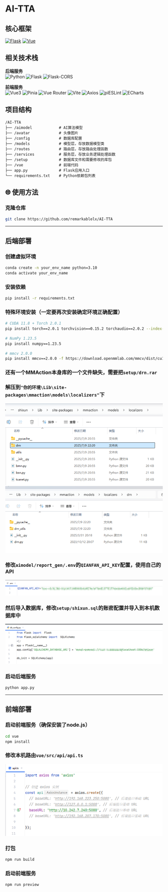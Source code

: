 # AI-TTA

## 核心框架

[![Flask](https://img.shields.io/badge/Flask-2.0.x-blue)](https://flask.palletsprojects.com/)
[![Vue](https://img.shields.io/badge/Vue-3.x-brightgreen)](https://vuejs.org/)

## 相关技术栈

**后端服务**  
![Python](https://img.shields.io/badge/Python-3.10+-blue?logo=python)
![Flask](https://img.shields.io/badge/Flask-2.0.x-blue?logo=flask)
![Flask-CORS](https://img.shields.io/badge/Flask--CORS-3.0.x-lightgrey)

**前端服务**  
![Vue3](https://img.shields.io/badge/Vue-3.x-brightgreen?logo=vue.js)
![Pinia](https://img.shields.io/badge/Pinia-2.x-orange?logo=vue.js)
![Vue Router](https://img.shields.io/badge/vue_router-4.x-green?logo=vue.js)
![Vite](https://img.shields.io/badge/Vite-4.x-purple?logo=vite)
![Axios](https://img.shields.io/badge/Axios-1.x-blueviolet)
![piESLint](https://img.shields.io/badge/ESLint-8.x-red?logo=eslint)
![ECharts](https://img.shields.io/badge/ECharts-5.6.x-red?logo=ECharts)

## 项目结构
```
/AI-TTA
├── /aimodel            # AI算法模型
├── /avatar             # 头像图片
├── /config             # 数据库配置
├── /models             # 模型层，存放数据模型类
├── /routes             # 路由层，存放路由处理函数
├── /services           # 服务层，存放业务逻辑处理函数
├── /setup              # 数据库文件和需要修改的库包
├── /vue                # 前端代码
├── app.py              # Flask应用入口
└── requirements.txt    # Python依赖包列表
```

## 🌐 使用方法
### 克隆仓库
```bash
git clone https://github.com/remarkablelx/AI-TTA
```
---
## 后端部署
### 创建虚拟环境
```bash
conda create -n your_env_name python=3.10
conda activate your_env_name
```
### 安装依赖
```bash
pip install -r requirements.txt
```
### 特殊环境安装（一定要再次安装确定环境正确配置）
```bash
# CUDA 11.8 + Torch 2.0.1
pip install torch==2.0.1 torchvision==0.15.2 torchaudio==2.0.2 --index-url https://download.pytorch.org/whl/cu118
```
```bash
# NumPy 1.23.5
pip install numpy==1.23.5
```
```bash
# mmcv 2.0.0
pip install mmcv==2.0.0 -f https://download.openmmlab.com/mmcv/dist/cu118/torch2.0/index.html
```
### 还有一个MMAction本身库的一个文件缺失，需要把`setup/drn.rar`
### 解压到`"你的环境\Lib\site-packages\mmaction\models\localizers"`下
![1.png](setup%2F1.png)
![2.png](setup%2F2.png)

### 修改`aimodel/report_gen/.env`的`QIANFAN_API_KEY`配置，使用自己的API
![3.png](setup%2F3.png)

### 然后导入数据库，修改`setup/shixun.sql`的账密配置并导入到本机数据库中
![4.png](setup%2F4.png)

### 启动后端服务
```bash
python app.py
```
---
## 前端部署
### 启动前端服务（确保安装了node.js）
```bash
cd vue
npm install
```
### 修改本机路由`vue/src/api/api.ts`
![5.png](setup%2F5.png)
### 打包
```bash
npm run build
```
### 启动前端服务
```bash
npm run preview
```


